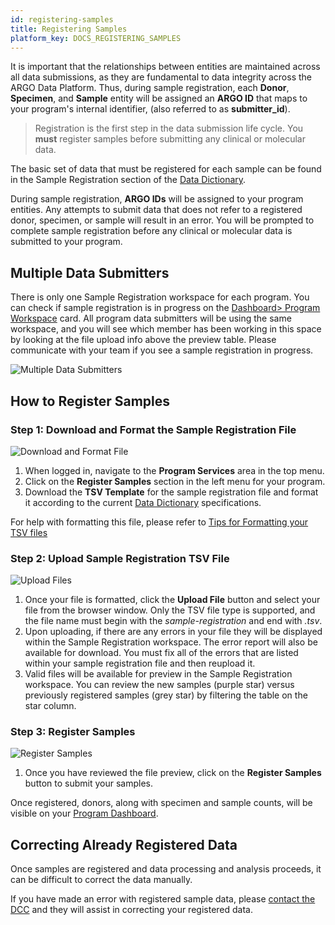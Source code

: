 ```yaml
---
id: registering-samples
title: Registering Samples
platform_key: DOCS_REGISTERING_SAMPLES
---
```


It is important that the relationships between entities are maintained across all data submissions, as they are fundamental to data integrity across the ARGO Data Platform. Thus, during sample registration, each **Donor**, **Specimen**, and **Sample** entity will be assigned an **ARGO ID** that maps to your program's internal identifier, (also referred to as **submitter_id**).

> Registration is the first step in the data submission life cycle. You **must** register samples before submitting any clinical or molecular data.

The basic set of data that must be registered for each sample can be found in the Sample Registration section of the [Data Dictionary](/scripts/dictionary).

During sample registration, **ARGO IDs** will be assigned to your program entities. Any attempts to submit data that does not refer to a registered donor, specimen, or sample will result in an error. You will be prompted to complete sample registration before any clinical or molecular data is submitted to your program.

## Multiple Data Submitters

There is only one Sample Registration workspace for each program. You can check if sample registration is in progress on the [Dashboard> Program Workspace](/docs/submission/submitted-data#program-workspace-status) card. All program data submitters will be using the same workspace, and you will see which member has been working in this space by looking at the file upload info above the preview table. Please communicate with your team if you see a sample registration in progress.

![Multiple Data Submitters](/assets/submission/registration-multiple-submitters.png)

## How to Register Samples

### Step 1: Download and Format the Sample Registration File

![Download and Format File](/assets/submission/register-1-download.png)

1. When logged in, navigate to the **Program Services** area in the top menu.
1. Click on the **Register Samples** section in the left menu for your program.
1. Download the **TSV Template** for the sample registration file and format it according to the current [Data Dictionary](/scripts/dictionary) specifications.

For help with formatting this file, please refer to [Tips for Formatting your TSV files](/docs/submission/submitting-clinical-data#tips-for-formatting-tsv-files)

### Step 2: Upload Sample Registration TSV File

![Upload Files](/assets/submission/register-2-upload.png)

1. Once your file is formatted, click the **Upload File** button and select your file from the browser window. Only the TSV file type is supported, and the file name must begin with the _sample-registration_ and end with _.tsv_.
1. Upon uploading, if there are any errors in your file they will be displayed within the Sample Registration workspace. The error report will also be available for download. You must fix all of the errors that are listed within your sample registration file and then reupload it.
1. Valid files will be available for preview in the Sample Registration workspace. You can review the new samples (purple star) versus previously registered samples (grey star) by filtering the table on the star column.

### Step 3: Register Samples

![Register Samples](/assets/submission/register-3-register.png)

1. Once you have reviewed the file preview, click on the **Register Samples** button to submit your samples.

Once registered, donors, along with specimen and sample counts, will be visible on your [Program Dashboard](/docs/submission/submitted-data).

## Correcting Already Registered Data

Once samples are registered and data processing and analysis proceeds, it can be difficult to correct the data manually.

If you have made an error with registered sample data, please [contact the DCC](https://platform.icgc-argo.org/contact) and they will assist in correcting your registered data.
